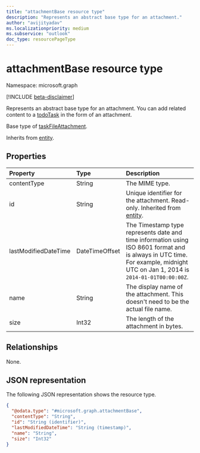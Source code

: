 ```yaml
---
title: "attachmentBase resource type"
description: "Represents an abstract base type for an attachment."
author: "avijityadav"
ms.localizationpriority: medium
ms.subservice: "outlook"
doc_type: resourcePageType
---
```


# attachmentBase resource type

Namespace: microsoft.graph

[!INCLUDE [beta-disclaimer](../../includes/beta-disclaimer.md)]

Represents an abstract base type for an attachment. You can add related content to a [todoTask](../resources/todotask.md) in the form of an attachment.

Base type of [taskFileAttachment](../resources/taskfileattachment.md).

Inherits from [entity](../resources/entity.md).


## Properties
|Property|Type|Description|
|:---|:---|:---|
|contentType|String|The MIME type.|
|id|String|Unique identifier for the attachment. Read-only. Inherited from [entity](../resources/entity.md).|
|lastModifiedDateTime|DateTimeOffset|The Timestamp type represents date and time information using ISO 8601 format and is always in UTC time. For example, midnight UTC on Jan 1, 2014 is `2014-01-01T00:00:00Z`.|
|name|String|The display name of the attachment. This doesn't need to be the actual file name.|
|size|Int32|The length of the attachment in bytes.|

## Relationships
None.

## JSON representation
The following JSON representation shows the resource type.
<!-- {
  "blockType": "resource",
  "keyProperty": "id",
  "@odata.type": "microsoft.graph.attachmentBase",
  "baseType": "microsoft.graph.entity",
  "openType": false
}
-->
``` json
{
  "@odata.type": "#microsoft.graph.attachmentBase",
  "contentType": "String",  
  "id": "String (identifier)",
  "lastModifiedDateTime": "String (timestamp)",
  "name": "String",
  "size": "Int32"
}
```

